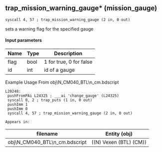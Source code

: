## trap_mission_warning_gauge* (mission_gauge)

`syscall 4, 57 ; trap_mission_warning_gauge (2 in, 0 out)`

sets a warning flag for the specified gauge

#### Input parameters
| Name | Type | Description
|------|------|------------
| flag   | bool   | 1 for true, 0 for false
| id   | int   | id of a gauge


Example Usage From obj\N_CM040_BTL\n_cm.bdscript
```plaintext
L20248:
 pushFromPAi L24325 ; ___ai 'change_gauge' (L24325)
 syscall 0, 2 ; trap_puts (1 in, 0 out)
 pushImm 1
 pushImm 0
 syscall 4, 57 ; trap_mission_warning_gauge (2 in, 0 out)
```





	Appears in:
| filename | Entity (obj)
|----------|-------------
| obj\N_CM040_BTL\n_cm.bdscript       | ((N) Vexen (BTL) (CM))          



